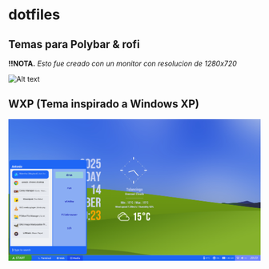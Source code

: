 # dotfiles
## Temas para Polybar & rofi



**!!NOTA.** *Esto fue creado con un monitor con resolucion de 1280x720*


![Alt text](https://scontent.fmex30-1.fna.fbcdn.net/v/t39.30808-6/543389344_24688740894079219_1427207946368356135_n.jpg?_nc_cat=103&ccb=1-7&_nc_sid=aa7b47&_nc_ohc=E5vdASS5GAMQ7kNvwFv1ukg&_nc_oc=Adkqttm_bNlAVZfszGinzugcS9xkzllgQUZILRnRLcF40PjOaFbJAOhfwaliepXuS94&_nc_zt=23&_nc_ht=scontent.fmex30-1.fna&_nc_gid=fB047X6OsOz3GxWpQdamZg&oh=00_AfbB79TgU7P-1hN9tYglV3_xnSFfX_sJsdmv4WxJKVnt2g&oe=68C2547B)

## WXP (Tema inspirado a Windows XP)

![Alt text](https://github.com/Arch-GameMaster/mydotfiles/blob/master/screenshots/Screenshot%20from%202025-09-14%2020-23-22.png)
